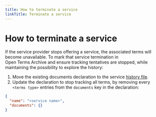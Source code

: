 ```yaml
---
title: How to terminate a service
linkTitle: Terminate a service
---
```


# How to terminate a service

If the service provider stops offering a service, the associated terms will become unavailable. To mark that service termination in Open Terms Archive and ensure tracking tentatives are stopped, while maintaining the possibility to explore the history:

1. Move the existing documents declaration to the service [history file](#terms-declaration-history).
2. Update the declaration to stop tracking all terms, by removing every `<terms type>` entries from the  `documents` key in the declaration:

```json
{
  "name": "<service name>",
  "documents": {}
}
```
